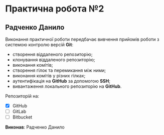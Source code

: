 # Практична робота №2 
## Радченко Данило
Виконання практичної роботи передбачає вивчення прийомів роботи з системою контролю версій **Git**:

- створення віддаленого репозиторію;
- клонування віддаленого репозиторію;
- виконання комітів;
- створення гілок та перемикання між ними;
- виконання комітів у різних гілках;
- аутентифікація на **GitHub** за допомогою **SSH**;
- вивантаження локального репозиторію на **GitHub**.
  
Репозиторій на:

- [x] GitHub
- [ ] GitLab
- [ ] Bitbucket

**Виконав**: Радченко Данило
